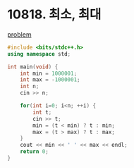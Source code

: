 # 10818. 최소, 최대

[problem](https://www.acmicpc.net/problem/10818)

```cpp
#include <bits/stdc++.h> 
using namespace std;

int main(void) {
	int min = 1000001;
	int max = -1000001;
	int n; 
	cin >> n;

	for(int i=0; i<n; ++i) {
		int t; 
		cin >> t;
		min = (t < min) ? t : min;
		max = (t > max) ? t : max;
	}
	cout << min << ' ' << max << endl;
	return 0;
}
```

